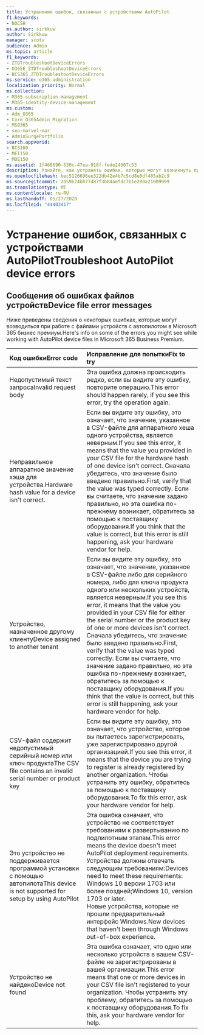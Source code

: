 ```yaml
---
title: Устранение ошибок, связанных с устройствами AutoPilot
f1.keywords:
- NOCSH
ms.author: sirkkuw
author: Sirkkuw
manager: scotv
audience: Admin
ms.topic: article
f1_keywords:
- ZTDTroubleshootDeviceErrors
- O365E_ZTDTroubleshootDeviceErrors
- BCS365_ZTDTroubleshootDeviceErrors
ms.service: o365-administration
localization_priority: Normal
ms.collection:
- M365-subscription-management
- M365-identity-device-management
ms.custom:
- Adm_O365
- Core_O365Admin_Migration
- MSB365
- seo-marvel-mar
- AdminSurgePortfolio
search.appverid:
- BCS160
- MET150
- MOE150
ms.assetid: 1f468690-530c-47ea-918f-fede24607c53
description: Узнайте, как устранять ошибки, которые могут возникнуть при работе с файлами устройств с автопилотом в Microsoft 365 бизнес премиум.
ms.openlocfilehash: bec5126696ee322db42e4b7c5cd8e0df485ab2c9
ms.sourcegitcommit: 2d59b24b877487f3b84aefdc7b1e200a21009999
ms.translationtype: MT
ms.contentlocale: ru-RU
ms.lasthandoff: 05/27/2020
ms.locfileid: "44403417"
---
```

# <a name="troubleshoot-autopilot-device-errors"></a><span data-ttu-id="3260e-103">Устранение ошибок, связанных с устройствами AutoPilot</span><span class="sxs-lookup"><span data-stu-id="3260e-103">Troubleshoot AutoPilot device errors</span></span>

## <a name="device-file-error-messages"></a><span data-ttu-id="3260e-104">Сообщения об ошибках файлов устройств</span><span class="sxs-lookup"><span data-stu-id="3260e-104">Device file error messages</span></span>

<span data-ttu-id="3260e-105">Ниже приведены сведения о некоторых ошибках, которые могут возводиться при работе с файлами устройств с автопилотом в Microsoft 365 бизнес премиум.</span><span class="sxs-lookup"><span data-stu-id="3260e-105">Here's info on some of the errors you might see while working with AutoPilot device files in Microsoft 365 Business Premium.</span></span> 
  
|<span data-ttu-id="3260e-106">**Код ошибки**</span><span class="sxs-lookup"><span data-stu-id="3260e-106">**Error code**</span></span>|<span data-ttu-id="3260e-107">**Исправление для попытки**</span><span class="sxs-lookup"><span data-stu-id="3260e-107">**Fix to try**</span></span>|
|:-----|:-----|
|<span data-ttu-id="3260e-108">Недопустимый текст запроса</span><span class="sxs-lookup"><span data-stu-id="3260e-108">Invalid request body</span></span>  <br/> |<span data-ttu-id="3260e-109">Эта ошибка должна происходить редко, если вы видите эту ошибку, повторите операцию.</span><span class="sxs-lookup"><span data-stu-id="3260e-109">This error should happen rarely, if you see this error, try the operation again.</span></span>  <br/> |
|<span data-ttu-id="3260e-110">Неправильное аппаратное значение хэша для устройства.</span><span class="sxs-lookup"><span data-stu-id="3260e-110">Hardware hash value for a device isn't correct.</span></span>  <br/> |<span data-ttu-id="3260e-111">Если вы видите эту ошибку, это означает, что значение, указанное в CSV-файле для аппаратного хеша одного устройства, является неверным.</span><span class="sxs-lookup"><span data-stu-id="3260e-111">If you see this error, it means that the value you provided in your CSV file for the hardware hash of one device isn't correct.</span></span> <span data-ttu-id="3260e-112">Сначала убедитесь, что значение было введено правильно.</span><span class="sxs-lookup"><span data-stu-id="3260e-112">First, verify that the value was typed correctly.</span></span> <span data-ttu-id="3260e-113">Если вы считаете, что значение задано правильно, но эта ошибка по-прежнему возникает, обратитесь за помощью к поставщику оборудования.</span><span class="sxs-lookup"><span data-stu-id="3260e-113">If you think that the value is correct, but this error is still happening, ask your hardware vendor for help.</span></span>  <br/> |
|<span data-ttu-id="3260e-114">Устройство, назначенное другому клиенту</span><span class="sxs-lookup"><span data-stu-id="3260e-114">Device assigned to another tenant</span></span>  <br/> |<span data-ttu-id="3260e-115">Если вы видите эту ошибку, это означает, что значение, указанное в CSV-файле либо для серийного номера, либо для ключа продукта одного или нескольких устройств, является неверным.</span><span class="sxs-lookup"><span data-stu-id="3260e-115">If you see this error, it means that the value you provided in your CSV file for either the serial number or the product key of one or more devices isn't correct.</span></span> <span data-ttu-id="3260e-116">Сначала убедитесь, что значение было введено правильно.</span><span class="sxs-lookup"><span data-stu-id="3260e-116">First, verify that the value was typed correctly.</span></span> <span data-ttu-id="3260e-117">Если вы считаете, что значение задано правильно, но эта ошибка по-прежнему возникает, обратитесь за помощью к поставщику оборудования.</span><span class="sxs-lookup"><span data-stu-id="3260e-117">If you think that the value is correct, but this error is still happening, ask your hardware vendor for help.</span></span>  <br/> |
|<span data-ttu-id="3260e-118">CSV-файл содержит недопустимый серийный номер или ключ продукта</span><span class="sxs-lookup"><span data-stu-id="3260e-118">The CSV file contains an invalid serial number or product key</span></span>  <br/> |<span data-ttu-id="3260e-119">Если вы видите эту ошибку, это означает, что устройство, которое вы пытаетесь зарегистрировать, уже зарегистрировано другой организацией.</span><span class="sxs-lookup"><span data-stu-id="3260e-119">If you see this error, it means that the device you are trying to register is already registered by another organization.</span></span> <span data-ttu-id="3260e-120">Чтобы устранить эту ошибку, обратитесь за помощью к поставщику оборудования.</span><span class="sxs-lookup"><span data-stu-id="3260e-120">To fix this error, ask your hardware vendor for help.</span></span>  <br/> |
|<span data-ttu-id="3260e-121">Это устройство не поддерживается программой установки с помощью автопилота</span><span class="sxs-lookup"><span data-stu-id="3260e-121">This device is not supported for setup by using AutoPilot</span></span>  <br/> | <span data-ttu-id="3260e-122">Эта ошибка означает, что устройство не соответствует требованиям к развертыванию по подпилотным этапам.</span><span class="sxs-lookup"><span data-stu-id="3260e-122">This error means the device doesn't meet AutoPilot deployment requirements.</span></span> <span data-ttu-id="3260e-123">Устройства должны отвечать следующим требованиям:</span><span class="sxs-lookup"><span data-stu-id="3260e-123">Devices need to meet these requirements:</span></span>  <br/>  <span data-ttu-id="3260e-124">Windows 10 версии 1703 или более поздней;</span><span class="sxs-lookup"><span data-stu-id="3260e-124">Windows 10, version 1703 or later.</span></span>  <br/>  <span data-ttu-id="3260e-125">Новые устройства, которые не прошли предварительный интерфейс Windows.</span><span class="sxs-lookup"><span data-stu-id="3260e-125">New devices that haven't been through Windows out-of-box experience.</span></span>  <br/> |
|<span data-ttu-id="3260e-126">Устройство не найдено</span><span class="sxs-lookup"><span data-stu-id="3260e-126">Device not found</span></span>  <br/> |<span data-ttu-id="3260e-127">Эта ошибка означает, что одно или несколько устройств в вашем CSV-файле не зарегистрированы в вашей организации.</span><span class="sxs-lookup"><span data-stu-id="3260e-127">This error means that one or more devices in your CSV file isn't registered to your organization.</span></span> <span data-ttu-id="3260e-128">Чтобы устранить эту проблему, обратитесь за помощью к поставщику оборудования.</span><span class="sxs-lookup"><span data-stu-id="3260e-128">To fix this, ask your hardware vendor for help.</span></span>  <br/> |
